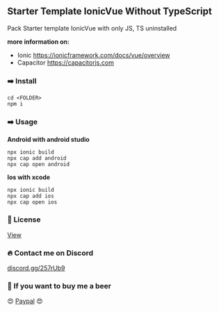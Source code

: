 ## Starter Template IonicVue Without TypeScript
Pack Starter template IonicVue with only JS, TS uninstalled

**more information on:**
- Ionic https://ionicframework.com/docs/vue/overview
- Capacitor https://capacitorjs.com


### ➡️ Install
```
cd <FOLDER>
npm i
```

### ➡️ Usage
**Android with android studio**
```
npx ionic build
npx cap add android
npx cap open android
```
**Ios with xcode**
```
npx ionic build
npx cap add ios
npx cap open ios
```

### 🔖 License
[View](/LICENSE)

### 🔥 Contact me on Discord
[discord.gg/257rUb9](https://discord.gg/257rUb9)

### 🍺 If you want to buy me a beer
😍 [Paypal](https://www.paypal.com/paypalme/Julien06100?locale.x=fr_FR) 😍